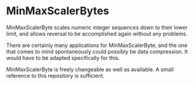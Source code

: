 # MinMaxScalerBytes

MinMaxScalerByte scales numeric integer sequences down to their lower limit, and allows reversal to be accomplished again without any problems.

There are certainly many applications for MinMaxScalerByte, and the one that comes to mind spontaneously could possibly be data compression. It would have to be adapted specifically for this.

MinMaxScalerByte is freely changeable as well as available. 
A small reference to this repository is sufficient.
